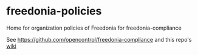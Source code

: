 # freedonia-policies
Home for organization policies of Freedonia for freedonia-compliance

See https://github.com/opencontrol/freedonia-compliance and this repo's [wiki](https://github.com/opencontrol/freedonia-policies/wiki)
